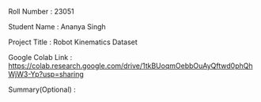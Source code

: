 Roll Number       :    23051 

Student Name      :   Ananya Singh 

Project Title     :   Robot Kinematics Dataset

Google Colab Link :  https://colab.research.google.com/drive/1tkBUoqmOebbOuAyQftwd0phQhWjW3-Yp?usp=sharing

Summary(Optional) :  
